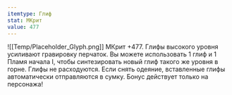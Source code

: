 ```yaml
---
itemtype: Глиф
stat: МКрит 
value: 477
---
```

![[Temp/Placeholder_Glyph.png]]
МКрит +477. Глифы высокого уровня усиливают гравировку перчаток. Вы можете использовать 1 глиф и 1 Пламя начала I, чтобы синтезировать новый глиф такого же уровня в горне. Глифы не расходуются. Если снять одеяние, вставленные глифы автоматически отправляются в сумку. Бонус действует только на персонажа!

